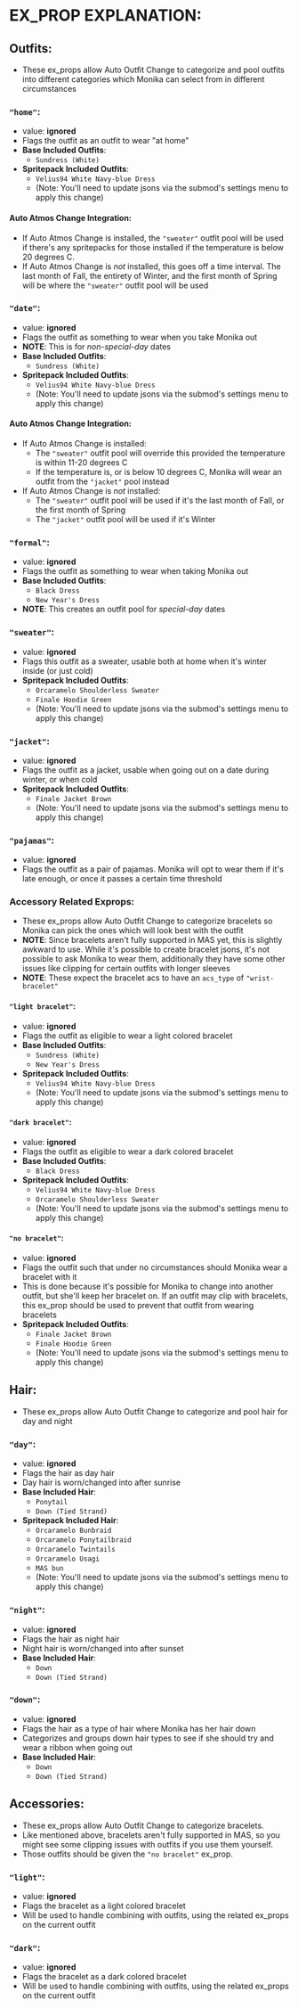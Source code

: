 # EX_PROP EXPLANATION:
## Outfits:
- These ex_props allow Auto Outfit Change to categorize and pool outfits into different categories which Monika can select from in different circumstances

### `"home"`:
- value: **ignored**
- Flags the outfit as an outfit to wear "at home"
- **Base Included Outfits**:
  - `Sundress (White)`
- **Spritepack Included Outfits**:
  - `Velius94 White Navy-blue Dress`
  - (Note: You'll need to update jsons via the submod's settings menu to apply this change)

#### Auto Atmos Change Integration:
- If Auto Atmos Change is installed, the `"sweater"` outfit pool will be used if there's any spritepacks for those installed if the temperature is below  20 degrees C.
- If Auto Atmos Change is *not* installed, this goes off a time interval. The last month of Fall, the entirety of Winter, and the first month of Spring will be where the `"sweater"` outfit pool will be used

### `"date"`:
- value: **ignored**
- Flags the outfit as something to wear when you take Monika out
- **NOTE**: This is for *non-special-day* dates
- **Base Included Outfits**:
  - `Sundress (White)`
- **Spritepack Included Outfits**:
  - `Velius94 White Navy-blue Dress`
  - (Note: You'll need to update jsons via the submod's settings menu to apply this change)

#### Auto Atmos Change Integration:
- If Auto Atmos Change is installed:
  - The `"sweater"` outfit pool will override this provided the temperature is within 11-20 degrees C
  - If the temperature is, or is below 10 degrees C, Monika will wear an outfit from the `"jacket"` pool instead
- If Auto Atmos Change is *not* installed:
  - The `"sweater"` outfit pool will be used if it's the last month of Fall, or the first month of Spring
  - The `"jacket"` outfit pool will be used if it's Winter

### `"formal"`:
- value: **ignored**
- Flags the outfit as something to wear when taking Monika out
- **Base Included Outfits**:
  - `Black Dress`
  - `New Year's Dress`
- **NOTE**: This creates an outfit pool for *special-day* dates

### `"sweater"`:
- value: **ignored**
- Flags this outfit as a sweater, usable both at home when it's winter inside (or just cold)
- **Spritepack Included Outfits**:
  - `Orcaramelo Shoulderless Sweater`
  - `Finale Hoodie Green`
  - (Note: You'll need to update jsons via the submod's settings menu to apply this change)

### `"jacket"`:
- value: **ignored**
- Flags the outfit as a jacket, usable when going out on a date during winter, or when cold
- **Spritepack Included Outfits**:
  - `Finale Jacket Brown`
  - (Note: You'll need to update jsons via the submod's settings menu to apply this change)

### `"pajamas"`:
- value: **ignored**
- Flags the outfit as a pair of pajamas. Monika will opt to wear them if it's late enough, or once it passes a certain time threshold

### Accessory Related Exprops:
- These ex_props allow Auto Outfit Change to categorize bracelets so Monika can pick the ones which will look best with the outfit
- **NOTE**: Since bracelets aren't fully supported in MAS yet, this is slightly awkward to use. While it's possible to create bracelet jsons, it's not possible to ask Monika to wear them, additionally they have some other issues like clipping for certain outfits with longer sleeves
- **NOTE**: These expect the bracelet acs to have an `acs_type` of `"wrist-bracelet"`

#### `"light bracelet"`:
- value: **ignored**
- Flags the outfit as eligible to wear a light colored bracelet
- **Base Included Outfits**:
  - `Sundress (White)`
  - `New Year's Dress`
- **Spritepack Included Outfits**:
  - `Velius94 White Navy-blue Dress`
  - (Note: You'll need to update jsons via the submod's settings menu to apply this change)

#### `"dark bracelet"`:
- value: **ignored**
- Flags the outfit as eligible to wear a dark colored bracelet
- **Base Included Outfits**:
  - `Black Dress`
- **Spritepack Included Outfits**:
  - `Velius94 White Navy-blue Dress`
  - `Orcaramelo Shoulderless Sweater`
  - (Note: You'll need to update jsons via the submod's settings menu to apply this change)

#### `"no bracelet"`:
- value: **ignored**
- Flags the outfit such that under no circumstances should Monika wear a bracelet with it
- This is done because it's possible for Monika to change into another outfit, but she'll keep her bracelet on. If an outfit may clip with bracelets, this ex_prop should be used to prevent that outfit from wearing bracelets
- **Spritepack Included Outfits**:
  - `Finale Jacket Brown`
  - `Finale Hoodie Green`
  - (Note: You'll need to update jsons via the submod's settings menu to apply this change)

## Hair:
- These ex_props allow Auto Outfit Change to categorize and pool hair for day and night

### `"day"`:
- value: **ignored**
- Flags the hair as day hair
- Day hair is worn/changed into after sunrise
- **Base Included Hair**:
  - `Ponytail`
  - `Down (Tied Strand)`
- **Spritepack Included Hair**:
  - `Orcaramelo Bunbraid`
  - `Orcaramelo Ponytailbraid`
  - `Orcaramelo Twintails`
  - `Orcaramelo Usagi`
  - `MAS bun`
  - (Note: You'll need to update jsons via the submod's settings menu to apply this change)

### `"night"`:
- value: **ignored**
- Flags the hair as night hair
- Night hair is worn/changed into after sunset
- **Base Included Hair**:
  - `Down`
  - `Down (Tied Strand)`

### `"down"`:
- value: **ignored**
- Flags the hair as a type of hair where Monika has her hair down
- Categorizes and groups down hair types to see if she should try and wear a ribbon when going out
- **Base Included Hair**:
  - `Down`
  - `Down (Tied Strand)`

## Accessories:
- These ex_props allow Auto Outfit Change to categorize bracelets.
- Like mentioned above, bracelets aren't fully supported in MAS, so you might see some clipping issues with outfits if you use them yourself.
- Those outfits should be given the `"no bracelet"` ex_prop.

### `"light"`:
- value: **ignored**
- Flags the bracelet as a light colored bracelet
- Will be used to handle combining with outfits, using the related ex_props on the current outfit

### `"dark"`:
- value: **ignored**
- Flags the bracelet as a dark colored bracelet
- Will be used to handle combining with outfits, using the related ex_props on the current outfit
